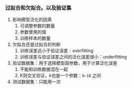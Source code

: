 





### 过拟合和欠拟合。以及验证集

1.   影响模型泛化的因素
     1.   可调整参数的数量
     2.   参数使用的值
     3.   训练样本的数量
2.   欠拟合还是过拟合的判断
     1.   训练误差远小于验证误差：overfitting
     2.   训练误差与验证误差之间的泛化误差很小：underfitting
3.   验证数据集：用于选择模型超参数，用于计算泛化误差
     1.   不能和训练数据混在一起
     2.   K则交叉验证，k也是一个参数：`0~10` 之间
4.   测试数据集：只能用一次
